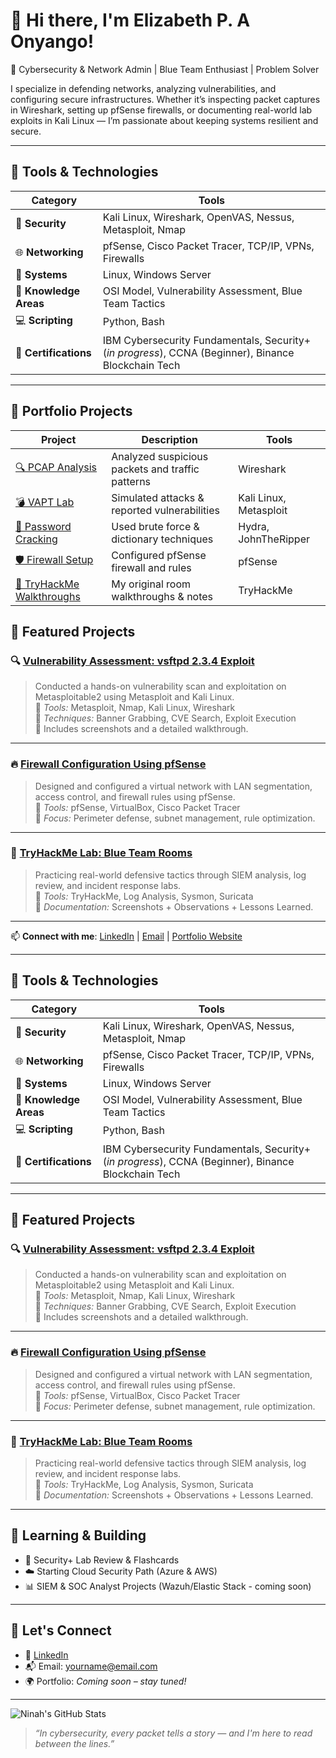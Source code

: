 # 👋 Hi there, I'm Elizabeth P. A Onyango!

🎯 Cybersecurity & Network Admin | Blue Team Enthusiast | Problem Solver


I specialize in defending networks, analyzing vulnerabilities, and configuring secure infrastructures. Whether it’s inspecting packet captures in Wireshark, setting up pfSense firewalls, or documenting real-world lab exploits in Kali Linux — I’m passionate about keeping systems resilient and secure.

---

## 🧰 Tools & Technologies

| Category | Tools |
|---------|-------|
| 🔐 **Security** | Kali Linux, Wireshark, OpenVAS, Nessus, Metasploit, Nmap |
| 🌐 **Networking** | pfSense, Cisco Packet Tracer, TCP/IP, VPNs, Firewalls |
| 🐧 **Systems** | Linux, Windows Server |
| 🧠 **Knowledge Areas** | OSI Model, Vulnerability Assessment, Blue Team Tactics |
| 💻 **Scripting** | Python, Bash |
| 📜 **Certifications** | IBM Cybersecurity Fundamentals, Security+ (*in progress*), CCNA (Beginner), Binance Blockchain Tech |

---

## 🚀 Portfolio Projects

| Project | Description | Tools |
|--------|-------------|-------|
| [🔍 PCAP Analysis](https://github.com/ninahonyango/pcap-analysis) | Analyzed suspicious packets and traffic patterns | Wireshark |
| [💣 VAPT Lab](https://github.com/ninahonyango/VAPT) | Simulated attacks & reported vulnerabilities | Kali Linux, Metasploit |
| [🔐 Password Cracking](https://github.com/ninahonyango/password-cracking) | Used brute force & dictionary techniques | Hydra, JohnTheRipper |
| [🛡️ Firewall Setup](https://github.com/ninahonyango/pfsense-firewall) | Configured pfSense firewall and rules | pfSense |
| [🧠 TryHackMe Walkthroughs](https://github.com/ninahonyango/thm-walkthroughs) | My original room walkthroughs & notes | TryHackMe |

## 🧪 Featured Projects

### 🔍 [Vulnerability Assessment: vsftpd 2.3.4 Exploit](https://github.com/ninahonyango/VAPT)
> Conducted a hands-on vulnerability scan and exploitation on Metasploitable2 using Metasploit and Kali Linux.  
🧰 *Tools:* Metasploit, Nmap, Kali Linux, Wireshark  
📸 *Techniques:* Banner Grabbing, CVE Search, Exploit Execution  
📎 Includes screenshots and a detailed walkthrough.

---

### 🔥 [Firewall Configuration Using pfSense](https://github.com/ninahonyango/pfsense-firewall)
> Designed and configured a virtual network with LAN segmentation, access control, and firewall rules using pfSense.  
🧰 *Tools:* pfSense, VirtualBox, Cisco Packet Tracer  
🔐 *Focus:* Perimeter defense, subnet management, rule optimization.

---

### 🧪 [TryHackMe Lab: Blue Team Rooms](https://github.com/ninahonyango/tryhackme-labs)
> Practicing real-world defensive tactics through SIEM analysis, log review, and incident response labs.  
🧰 *Tools:* TryHackMe, Log Analysis, Sysmon, Suricata  
📖 *Documentation:* Screenshots + Observations + Lessons Learned.

---

📫 **Connect with me**: [LinkedIn](#) | [Email](#) | [Portfolio Website](#)

---

## 🧰 Tools & Technologies

| Category | Tools |
|---------|-------|
| 🔐 **Security** | Kali Linux, Wireshark, OpenVAS, Nessus, Metasploit, Nmap |
| 🌐 **Networking** | pfSense, Cisco Packet Tracer, TCP/IP, VPNs, Firewalls |
| 🐧 **Systems** | Linux, Windows Server |
| 🧠 **Knowledge Areas** | OSI Model, Vulnerability Assessment, Blue Team Tactics |
| 💻 **Scripting** | Python, Bash |
| 📜 **Certifications** | IBM Cybersecurity Fundamentals, Security+ (*in progress*), CCNA (Beginner), Binance Blockchain Tech |

---

## 🧪 Featured Projects

### 🔍 [Vulnerability Assessment: vsftpd 2.3.4 Exploit](https://github.com/ninahonyango/VAPT)
> Conducted a hands-on vulnerability scan and exploitation on Metasploitable2 using Metasploit and Kali Linux.  
🧰 *Tools:* Metasploit, Nmap, Kali Linux, Wireshark  
📸 *Techniques:* Banner Grabbing, CVE Search, Exploit Execution  
📎 Includes screenshots and a detailed walkthrough.

---

### 🔥 [Firewall Configuration Using pfSense](https://github.com/ninahonyango/pfsense-firewall)
> Designed and configured a virtual network with LAN segmentation, access control, and firewall rules using pfSense.  
🧰 *Tools:* pfSense, VirtualBox, Cisco Packet Tracer  
🔐 *Focus:* Perimeter defense, subnet management, rule optimization.

---

### 🧪 [TryHackMe Lab: Blue Team Rooms](https://github.com/ninahonyango/tryhackme-labs)
> Practicing real-world defensive tactics through SIEM analysis, log review, and incident response labs.  
🧰 *Tools:* TryHackMe, Log Analysis, Sysmon, Suricata  
📖 *Documentation:* Screenshots + Observations + Lessons Learned.

---

## 🚧 Learning & Building

- 🔄 Security+ Lab Review & Flashcards  
- ☁️ Starting Cloud Security Path (Azure & AWS)  
- 📊 SIEM & SOC Analyst Projects (Wazuh/Elastic Stack - coming soon)

---

## 💬 Let's Connect

- 🔗 [LinkedIn](https://www.linkedin.com/in/ninahonyango)  
- 📬 Email: yourname@email.com  
- 🌍 Portfolio: *Coming soon – stay tuned!*

---

![Ninah's GitHub Stats](https://github-readme-stats.vercel.app/api?username=ninahonyango&show_icons=true&theme=radical)

> *“In cybersecurity, every packet tells a story — and I'm here to read between the lines.”*

